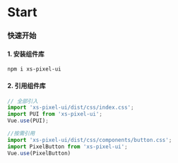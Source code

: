 # Start

### 快速开始

#### 1. 安装组件库

```
npm i xs-pixel-ui
```

#### 2. 引用组件库

```javascript
// 全部引入
import 'xs-pixel-ui/dist/css/index.css';
import PUI from 'xs-pixel-ui';
Vue.use(PUI);

//按需引用
import 'xs-pixel-ui/dist/css/components/button.css';
import PixelButton from 'xs-pixel-ui';
Vue.use(PixelButton)

```


